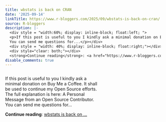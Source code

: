 ```yaml
---
title: wbstats is back on CRAN
date: '2025-09-14'
linkTitle: https://www.r-bloggers.com/2025/09/wbstats-is-back-on-cran/
source: R-bloggers
description: |-
  <div style = "width:60%; display: inline-block; float:left; ">
  <p>If this post is useful to you I kindly ask a minimal donation on Buy Me a Coffee. It shall be used to continue my Open Source efforts. The full explanation is here: A Personal Message from an Open Source Contributor.<br />
  You can send me questions for...</p></div>
  <div style = "width: 40%; display: inline-block; float:right;"></div>
  <div style="clear: both;"></div>
  <strong>Continue reading</strong>: <a href="https://www.r-bloggers.com/2025/09/wbstats-is-back-on-cran/">wbstats is back on ...
disable_comments: true
---
```

<div style = "width:60%; display: inline-block; float:left; ">
<p>If this post is useful to you I kindly ask a minimal donation on Buy Me a Coffee. It shall be used to continue my Open Source efforts. The full explanation is here: A Personal Message from an Open Source Contributor.<br />
You can send me questions for...</p></div>
<div style = "width: 40%; display: inline-block; float:right;"></div>
<div style="clear: both;"></div>
<strong>Continue reading</strong>: <a href="https://www.r-bloggers.com/2025/09/wbstats-is-back-on-cran/">wbstats is back on ...